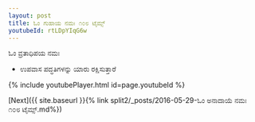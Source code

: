 ```yaml
---
layout: post
title: ಓಂ ಗುಹಾಯ ನಮಃ ೧೦೮ ಟೈಮ್ಸ್
youtubeId: rtLDpYIqG6w
---
```

 
 
 ಓಂ ವ್ರತಾಧಿಪಯ ನಮಃ  
 
 -  ಉಪವಾಸ ಪದ್ಧತಿಗಳನ್ನು ಯಾರು ರಕ್ಷಿಸುತ್ತಾರೆ 
 
  
 
  
 
 
 
 
 
 


{% include youtubePlayer.html id=page.youtubeId %}
 
[Next]({{ site.baseurl }}{% link  split2/_posts/2016-05-29-ಓಂ ಅನಾದಾಯೆ ನಮಃ ೧೦೮ ಟೈಮ್ಸ್.md%})
 
